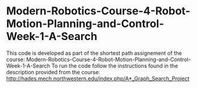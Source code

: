 # Modern-Robotics-Course-4-Robot-Motion-Planning-and-Control-Week-1-A-Search

This code is developed as part of the shortest path assignement of the course: Modern-Robotics-Course-4-Robot-Motion-Planning-and-Control-Week-1-A-Search To run the code follow the instructions found in the description provided from the course: http://hades.mech.northwestern.edu/index.php/A*_Graph_Search_Project
